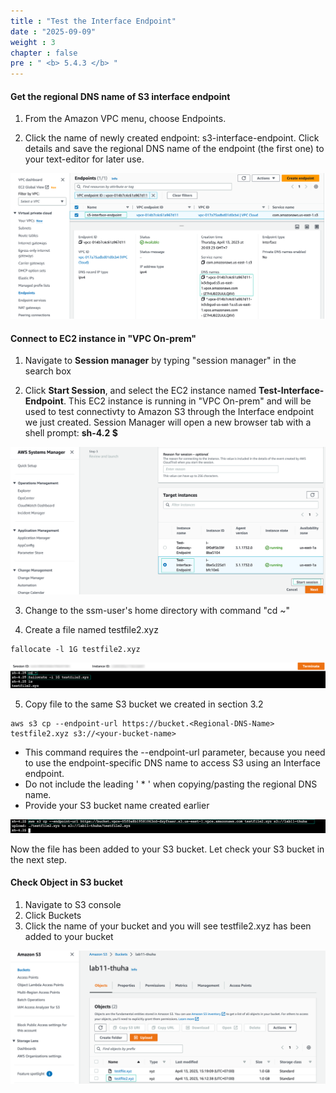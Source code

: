 ```yaml
---
title : "Test the Interface Endpoint"
date : "2025-09-09"
weight : 3
chapter : false
pre : " <b> 5.4.3 </b> "
---
```


#### Get the regional DNS name of S3 interface endpoint

1. From the Amazon VPC menu, choose Endpoints.

2. Click the name of newly created endpoint: s3-interface-endpoint. Click details and save the regional DNS name of the endpoint (the first one) to your text-editor for later use.

![dns name](/images/5-Workshop/5.4-S3-onprem/dns.png)

#### Connect to EC2 instance in "VPC On-prem"

1. Navigate to **Session manager** by typing "session manager" in the search box

2. Click **Start Session**, and select the EC2 instance named **Test-Interface-Endpoint**. This EC2 instance is running in "VPC On-prem" and will be used to test connectivty to Amazon S3 through the Interface endpoint we just created. Session Manager will open a new browser tab with a shell prompt: **sh-4.2 $**

![Start session](/images/5-Workshop/5.4-S3-onprem/start-session.png)

3. Change to the ssm-user's home directory with command "cd ~"

4. Create a file named testfile2.xyz

```
fallocate -l 1G testfile2.xyz
```

![user](/images/5-Workshop/5.4-S3-onprem/cli1.png)

5. Copy file to the same S3 bucket we created in section 3.2

```
aws s3 cp --endpoint-url https://bucket.<Regional-DNS-Name> testfile2.xyz s3://<your-bucket-name>
```

- This command requires the --endpoint-url parameter, because you need to use the endpoint-specific DNS name to access S3 using an Interface endpoint.
- Do not include the leading ' \* ' when copying/pasting the regional DNS name.
- Provide your S3 bucket name created earlier

![copy file](/images/5-Workshop/5.4-S3-onprem/cli2.png)

Now the file has been added to your S3 bucket. Let check your S3 bucket in the next step.

#### Check Object in S3 bucket

1. Navigate to S3 console
2. Click Buckets
3. Click the name of your bucket and you will see testfile2.xyz has been added to your bucket

![check bucket](/images/5-Workshop/5.4-S3-onprem/check-bucket.png)
